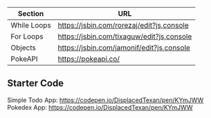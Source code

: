 | Section     | URL                                       |
| ----------- | ----------------------------------------- |
| While Loops | https://jsbin.com/rorezaj/edit?js,console |
| For Loops   | https://jsbin.com/tixaguw/edit?js,console |
| Objects     | https://jsbin.com/jamonif/edit?js,console |
| PokeAPI     | https://pokeapi.co/                       |

## Starter Code

Simple Todo App: https://codepen.io/DisplacedTexan/pen/KYmJWW \
Pokedex App: https://codepen.io/DisplacedTexan/pen/KYmJWW
